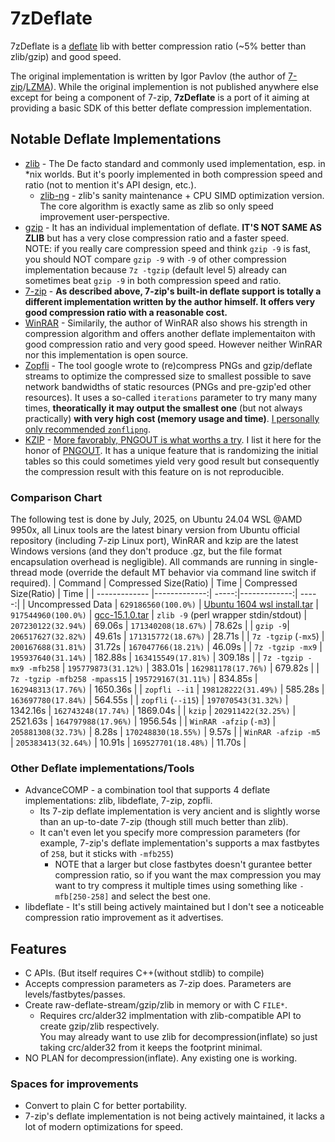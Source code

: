 # 7zDeflate

7zDeflate is a [deflate](https://en.wikipedia.org/wiki/Deflate) lib with better compression ratio (~5% better than zlib/gzip) and good speed.

The original implementation is written by Igor Pavlov (the author of [7-zip](https://7-zip.org)/[LZMA](https://en.wikipedia.org/wiki/LZMA)). While the original implemention is not published anywhere else except for being a component of 7-zip, **7zDeflate** is a port of it aiming at providing a basic SDK of this better deflate compression implementation.

## Notable Deflate Implementations

- [zlib](https://zlib.net) - The De facto standard and commonly used implementation, esp. in \*nix worlds. But it's poorly implemented in both compression speed and ratio (not to mention it's API design, etc.).
  - [zlib-ng](https://github.com/zlib-ng/zlib-ng) - zlib's sanity maintenance + CPU SIMD optimization version. The core algorithm is exactly same as zlib so only speed improvement user-perspective.
- [gzip](https://www.gnu.org/software/gzip/) - It has an individual implementation of deflate. **IT'S NOT SAME AS ZLIB** but has a very close compression ratio and a faster speed.  
  NOTE: if you really care compression speed and think `gzip -9` is fast, you should NOT compare `gzip -9` with `-9` of other compression implementation because `7z -tgzip` (default level 5) already can sometimes beat `gzip -9` in both compression speed and ratio.
- [7-zip](https://7-zip.org) - **As described above, 7-zip's built-in deflate support is totally a different implementation written by the author himself. It offers very good compression ratio with a reasonable cost.**
- [WinRAR](https://www.win-rar.com) - Similarily, the author of WinRAR also shows his strength in compression algorithm and offers another deflate implementaiton with good compression ratio and very good speed. However neither WinRAR nor this implementation is open source.
- [Zopfli](https://github.com/google/zopfli) - The tool google wrote to (re)compress PNGs and gzip/deflate streams to optimize the compressed size to smallest possible to save network bandwidths of static resources (PNGs and pre-gzip'ed other resources). It uses a so-called `iterations` parameter to try many many times, **theoratically it may output the smallest one** (but not always practically) **with very high cost (memory usage and time)**. [I personally only recommended `zonflipng`](https://github.com/yumeyao/pngoptim/wiki).
- [KZIP](https://advsys.net/ken/utils.htm) - [More favorably, PNGOUT is what worths a try](https://github.com/yumeyao/pngoptim/wiki). I list it here for the honor of [PNGOUT](https://en.wikipedia.org/wiki/PNGOUT). It has a unique feature that is randomizing the initial tables so this could sometimes yield very good result but consequently the compression result with this feature on is not reproducible.

### Comparison Chart
The following test is done by July, 2025, on Ubuntu 24.04 WSL @AMD 9950x, all Linux tools are the latest binary version from Ubuntu official repository (including 7-zip Linux port), WinRAR and kzip are the latest Windows versions (and they don't produce .gz, but the file format encapsulation overhead is negligible). All commands are running in single-thread mode (override the default MT behavior via command line switch if required).
| Command       | Compressed Size(Ratio) | Time  | Compressed Size(Ratio) | Time  |
| ------------- |-------------:| -----:|-------------:| -----:|
| Uncompressed Data | `629186560(100.0%)` | [Ubuntu 1604 wsl install.tar](https://aka.ms/wsl-ubuntu-1604) | `917544960(100.0%)` | [gcc-15.1.0.tar](https://ftp.gnu.org/gnu/gcc/gcc-15.1.0/gcc-15.1.0.tar.gz)
| `zlib -9` (perl wrapper stdin/stdout) | `207230122(32.94%)` |   69.06s | `171340208(18.67%)` | 78.62s |
| `gzip -9`| `206517627(32.82%)` |   49.61s | `171315772(18.67%)` | 28.71s |
| `7z -tgzip` (`-mx5`) | `200167688(31.81%)` | 31.72s | `167047766(18.21%)` | 46.09s |
| `7z -tgzip -mx9` | `195937640(31.14%)` | 182.88s | `163415549(17.81%)` | 309.18s |
| `7z -tgzip -mx9 -mfb258` | `195779873(31.12%)` | 383.01s | `162981178(17.76%)` | 679.82s |
| `7z -tgzip -mfb258 -mpass15` | `195729167(31.11%)` | 834.85s | `162948313(17.76%)` | 1650.36s |
| `zopfli --i1` | `198128222(31.49%)` | 585.28s | `163697780(17.84%)` | 564.55s |
| `zopfli` (`--i15`) | `197070543(31.32%)` | 1342.16s | `162743248(17.74%)` | 1869.04s |
| `kzip` | `202911422(32.25%)` | 2521.63s | `164797988(17.96%)` | 1956.54s |
| `WinRAR -afzip` (`-m3`) | `205881308(32.73%)` | 8.28s | `170248830(18.55%)` | 9.57s |
| `WinRAR -afzip -m5` | `205383413(32.64%)` | 10.91s | `169527701(18.48%)` | 11.70s |

### Other Deflate implementations/Tools
- AdvanceCOMP - a combination tool that supports 4 deflate implementations: zlib, libdeflate, 7-zip, zopfli.
  - Its 7-zip deflate implementation is very ancient and is slightly worse than an up-to-date 7-zip (though still much better than zlib).  
  - It can't even let you specify more compression parameters (for example, 7-zip's deflate implementation's supports a max fastbytes of `258`, but it sticks with `-mfb255`)
    - NOTE that a larger but close fastbytes doesn't gurantee better compression ratio, so if you want the max compression you may want to try compress it multiple times using something like `-mfb[250-258]` and select the best one.
- libdeflate - It's still being actively maintained but I don't see a noticeable compression ratio improvement as it advertises.

## Features

- C APIs. (But itself requires C++(without stdlib) to compile)
- Accepts compression parameters as 7-zip does. Parameters are levels/fastbytes/passes.
- Create raw-deflate-stream/gzip/zlib in memory or with C `FILE*`.
  - Requires crc/alder32 implmentation with zlib-compatible API to create gzip/zlib respectively.  
    You may already want to use zlib for decompression(inflate) so just taking crc/alder32 from it keeps the footprint minimal.
- NO PLAN for decompression(inflate). Any existing one is working.

### Spaces for improvements
- Convert to plain C for better portability.
- 7-zip's deflate implementation is not being actively maintained, it lacks a lot of modern optimizations for speed.
